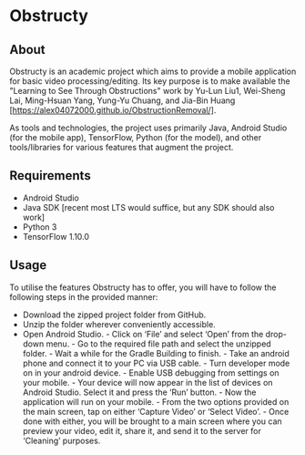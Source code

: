 # Obstructy

## About
Obstructy is an academic project which aims to provide a mobile application for basic video processing/editing. Its key purpose is to make available the "Learning to See Through Obstructions" work by Yu-Lun Liu1, Wei-Sheng Lai, Ming-Hsuan Yang, Yung-Yu Chuang, and Jia-Bin Huang [https://alex04072000.github.io/ObstructionRemoval/].

As tools and technologies, the project uses primarily Java, Android Studio (for the mobile app), TensorFlow, Python (for the model), and other tools/libraries for various features that augment the project.

## Requirements

- Android Studio 
- Java SDK [recent most LTS would suffice, but any SDK should also work]
- Python 3
- TensorFlow 1.10.0

## Usage

To utilise the features Obstructy has to offer, you will have to follow the following steps in the provided manner:
 - Download the zipped project folder from GitHub.
  - Unzip the folder wherever conveniently accessible.
   - Open Android Studio.
    - Click on ‘File’ and select ‘Open’ from the drop-down menu.
    - Go to the required file path and select the unzipped folder.
    - Wait a while for the Gradle Building to finish.
    - Take an android phone and connect it to your PC via USB cable.
    - Turn developer mode on in your android device.
    - Enable USB debugging from settings on your mobile.
    - Your device will now appear in the list of devices on Android Studio. Select it and press the ‘Run’ button.
    - Now the application will run on your mobile.
    - From the two options provided on the main screen, tap on either ‘Capture Video’ or ‘Select Video’. 
    - Once done with either, you will be brought to a main screen where you can preview your video, edit it, share it, and send it to the server for ‘Cleaning’ purposes.
